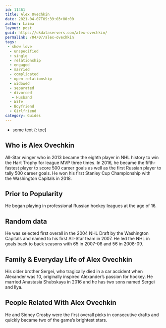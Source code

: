 ```yaml
---
id: 11461
title: Alex Ovechkin
date: 2021-04-07T09:39:03+00:00
author: Laima
layout: post
guid: https://ukdataservers.com/alex-ovechkin/
permalink: /04/07/alex-ovechkin
tags:
 - show love
  - unspecified
  - single
  - relationship
  - engaged
  - married
  - complicated
  - open relationship
  - widowed
  - separated
  - divorced
   - Husband
  - Wife
  - Boyfriend
  - Girlfriend
category: Guides
---
```


* some text
{: toc}


## Who is Alex Ovechkin
                  
                  
                  
All-Star winger who in 2013 became the eighth player in NHL history to win the Hart Trophy for league MVP three times. In 2016, he became the fifth-fastest player to score 500 career goals as well as the first Russian player to tally 500 career goals. He won his first Stanley Cup Championship with the Washington Capitals in 2018. 
                  
              
            
              
            
                
                
                
## Prior to Popularity
                  
                  
                  
He began playing in professional Russian hockey leagues at the age of 16.
                  
              
            
              
            
                
                
                
## Random data
                  
                  
                  
He was selected first overall in the 2004 NHL Draft by the Washington Capitals and named to his first All-Star team in 2007. He led the NHL in goals back to back seasons with 65 in 2007-08 and 56 in 2008-09. 
                  
              
            
              
            
                
                
                
## Family & Everyday Life of Alex Ovechkin
                  
                  
                  
His older brother Sergei, who tragically died in a car accident when Alexander was 10, originally inspired Alexander&#8217;s passion for hockey. He married Anastasia Shubskaya in 2016 and he has two sons named Sergei and Ilya. 
                  
              
            
              
            
                
                
                
## People Related With Alex Ovechkin
                  
                  
                  
He and Sidney Crosby were the first overall picks in consecutive drafts and quickly became two of the game&#8217;s brightest stars.
                  
              
            
              
            
                
              
            
              
              
            
            
              
            
          
          
          